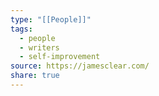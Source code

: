 ```yaml
---
type: "[[People]]"
tags:
  - people
  - writers
  - self-improvement
source: https://jamesclear.com/
share: true
---
```



